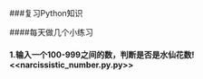 ###复习Python知识

####每天做几个小练习

#### 1.输入一个100-999之间的数，判断是否是水仙花数!     <<narcissistic_number.py.py>>





